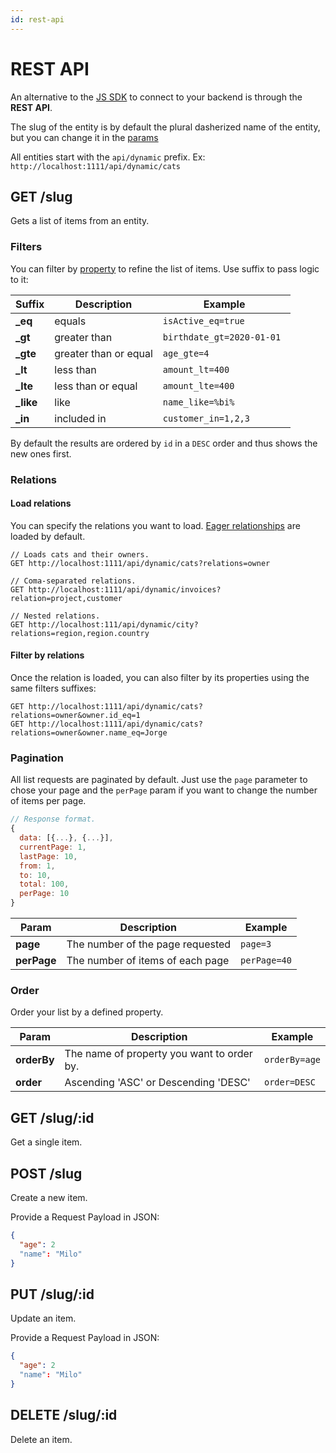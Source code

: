 ```yaml
---
id: rest-api
---
```


# REST API

An alternative to the [JS SDK](javascript-sdk.md) to connect to your backend is through the **REST API**.

The slug of the entity is by default the plural dasherized name of the entity, but you can change it in the [params](entities.md#entity-params)

All entities start with the `api/dynamic` prefix. Ex: `http://localhost:1111/api/dynamic/cats`

## GET /slug

Gets a list of items from an entity.

### Filters

You can filter by [property](properties.md) to refine the list of items. Use suffix to pass logic to it:

| Suffix     | Description           | Example                    |
| ---------- | --------------------- | -------------------------- |
| **\_eq**   | equals                | `isActive_eq=true`         |
| **\_gt**   | greater than          | `birthdate_gt=2020-01-01 ` |
| **\_gte**  | greater than or equal | `age_gte=4`                |
| **\_lt**   | less than             | `amount_lt=400`            |
| **\_lte**  | less than or equal    | `amount_lte=400`           |
| **\_like** | like                  | `name_like=%bi%`           |
| **\_in**   | included in           | `customer_in=1,2,3`        |

By default the results are ordered by `id` in a `DESC` order and thus shows the new ones first.

### Relations

#### Load relations

You can specify the relations you want to load. [Eager relationships](relations.md#relation-params) are loaded by default.

```
// Loads cats and their owners.
GET http://localhost:1111/api/dynamic/cats?relations=owner

// Coma-separated relations.
GET http://localhost:1111/api/dynamic/invoices?relation=project,customer

// Nested relations.
GET http://localhost:111/api/dynamic/city?relations=region,region.country
```

#### Filter by relations

Once the relation is loaded, you can also filter by its properties using the same filters suffixes:

```
GET http://localhost:1111/api/dynamic/cats?relations=owner&owner.id_eq=1
GET http://localhost:1111/api/dynamic/cats?relations=owner&owner.name_eq=Jorge
```

### Pagination

All list requests are paginated by default. Just use the `page` parameter to chose your page and the `perPage` param if you want to change the number of items per page.

```js
// Response format.
{
  data: [{...}, {...}],
  currentPage: 1,
  lastPage: 10,
  from: 1,
  to: 10,
  total: 100,
  perPage: 10
}
```

| Param       | Description                      | Example      |
| ----------- | -------------------------------- | ------------ |
| **page**    | The number of the page requested | `page=3`     |
| **perPage** | The number of items of each page | `perPage=40` |

### Order

Order your list by a defined property.

| Param       | Description                                | Example       |
| ----------- | ------------------------------------------ | ------------- |
| **orderBy** | The name of property you want to order by. | `orderBy=age` |
| **order**   | Ascending 'ASC' or Descending 'DESC'       | `order=DESC`  |

## GET /slug/\:id

Get a single item.

## POST /slug

Create a new item.

Provide a Request Payload in JSON:

```json
{
  "age": 2
  "name": "Milo"
}
```

## PUT /slug/\:id

Update an item.

Provide a Request Payload in JSON:

```json
{
  "age": 2
  "name": "Milo"
}
```

## DELETE /slug/\:id

Delete an item.
